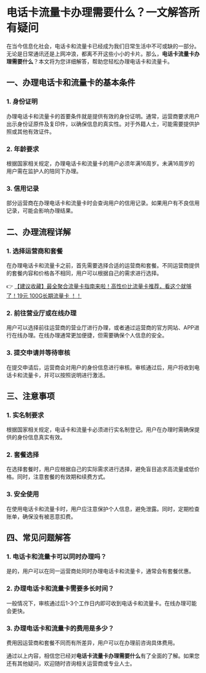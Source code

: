 # 电话卡流量卡办理需要什么？一文解答所有疑问

在当今信息化社会，电话卡和流量卡已经成为我们日常生活中不可或缺的一部分。无论是日常通讯还是上网冲浪，都离不开这些小小的卡片。那么，**电话卡流量卡办理需要什么**？本文将为您详细解答，帮助您轻松办理电话卡和流量卡。

## 一、办理电话卡和流量卡的基本条件

### 1. 身份证明
办理电话卡和流量卡的首要条件就是提供有效的身份证明。通常，运营商要求用户出示身份证原件及复印件，以确保信息的真实性。对于外籍人士，可能需要提供护照或其他有效证件。

### 2. 年龄要求
根据国家相关规定，办理电话卡和流量卡的用户必须年满16周岁。未满16周岁的用户需在监护人的陪同下办理。

### 3. 信用记录
部分运营商在办理电话卡和流量卡时会查询用户的信用记录。如果用户有不良信用记录，可能会影响办理结果。

## 二、办理流程详解

### 1. 选择运营商和套餐
在办理电话卡和流量卡之前，首先需要选择合适的运营商和套餐。不同运营商提供的套餐内容和价格各不相同，用户可以根据自己的需求进行选择。

👉 [【建议收藏】最全聚合流量卡指南来啦！高性价比流量卡推荐，看这个就够了！19元 100G长期流量卡 ！！](https://bit.ly/Liuliangka)

### 2. 前往营业厅或在线办理
用户可以选择前往运营商的营业厅进行办理，或者通过运营商的官方网站、APP进行在线办理。在线办理通常更加便捷，但需要确保个人信息的安全。

### 3. 提交申请并等待审核
在提交申请后，运营商会对用户的身份信息进行审核。审核通过后，用户将收到电话卡和流量卡，并可以按照说明进行激活。

## 三、注意事项

### 1. 实名制要求
根据国家相关规定，电话卡和流量卡必须进行实名制登记。用户在办理时需确保提供的身份信息真实有效。

### 2. 套餐选择
在选择套餐时，用户应根据自己的实际需求进行选择，避免盲目追求高流量或低价格。同时，注意套餐的有效期和续费方式。

### 3. 安全使用
在使用电话卡和流量卡时，用户应注意保护个人信息，避免泄露。同时，定期检查账单，确保没有被恶意扣费。

## 四、常见问题解答

### 1. 电话卡和流量卡可以同时办理吗？
是的，用户可以在同一运营商处同时办理电话卡和流量卡，通常会有套餐优惠。

### 2. 办理电话卡和流量卡需要多长时间？
一般情况下，审核通过后1-3个工作日内即可收到电话卡和流量卡。在线办理可能会更快。

### 3. 办理电话卡和流量卡的费用是多少？
费用因运营商和套餐不同而有所差异，用户可以在办理前咨询具体费用。

通过以上内容，相信您已经对**电话卡流量卡办理需要什么**有了全面的了解。如果您还有其他疑问，欢迎随时咨询相关运营商或专业人士。